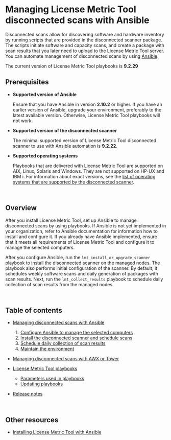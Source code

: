 # Managing License Metric Tool disconnected scans with Ansible

Disconnected scans allow for discovering software and hardware inventory by running scripts that are provided in the disconnected scanner package. The scripts initiate software and capacity scans, and create a package with scan results that you later need to upload to the License Metric Tool server. You can automate management of disconnected scans by using [Ansible](https://docs.ansible.com/ansible/latest/index.html#about-ansible).

The current version of License Metric Tool playbooks is **9.2.29**


## Prerequisites

- **Supported version of Ansible**

    Ensure that you have Ansible in version **2.10.2** or higher. If you have an earlier version of Ansible, upgrade your environment, preferably to the latest available version. Otherwise, License Metric Tool playbooks will not work.

- **Supported version of the disconnected scanner**

    The minimal supported version of License Metric Tool disconnected scanner to use with Ansible automation is **9.2.22**.

- **Supported operating systems**

    Playbooks that are delivered with License Metric Tool are supported on AIX, Linux, Solaris and Windows. They are not supported on HP-UX and IBM i. For information about exact versions, see the [list of operating systems that are supported by the disconnected scanner](https://www.ibm.com/support/pages/node/561443). 


<br>

## Overview

After you install License Metric Tool, set up Ansible to manage disconnected scans by using playbooks. If Ansible is not yet implemented in your organization, refer to Ansible documentation for information how to install and configure it. If you already have Ansible implemented, ensure that it meets all requirements of License Metric Tool and configure it to manage the selected computers. 

After you configure Ansible, run the `lmt_install_or_upgrade_scanner` playbook to install the disconnected scanner on the managed nodes. The playbook also performs initial configuration of the scanner. By default, it schedules weekly software scans and daily generation of packages with scan results. Next, run the `lmt_collect_results` playbook to schedule daily collection of scan results from the managed nodes. 

<br>

## Table of contents


- [Managing disconnected scans with Ansible](docs/doc_automating_with_ansible.md)
    1. [Configure Ansible to manage the selected computers](docs/doc_configure_ansible.md)
    2. [Install the disconnected scanner and schedule scans](docs/doc_install_scanner.md)
    3. [Schedule daily collection of scan results](docs/doc_schedule_collection.md)
    4. [Maintain the environment](docs/doc_maintain_environment.md)

- [Managing disconnected scans with AWX or Tower](docs/doc_automating_with_awx_tower.md)
- [License Metric Tool playbooks](docs/doc_playbooks_list.md)
    - [Parameters used in playbooks](docs/doc_lmt_parameters.md)
    - [Updating playbooks](docs/doc_updating_lmt_playbooks.md)
- [Release notes](docs/release_notes.md)    

<br>

## Other resources
- [Installing License Metric Tool with Ansible](https://www.ibm.com/docs/en/license-metric-tool?topic=installing-disconnected-scanners-ansible-lite) 
